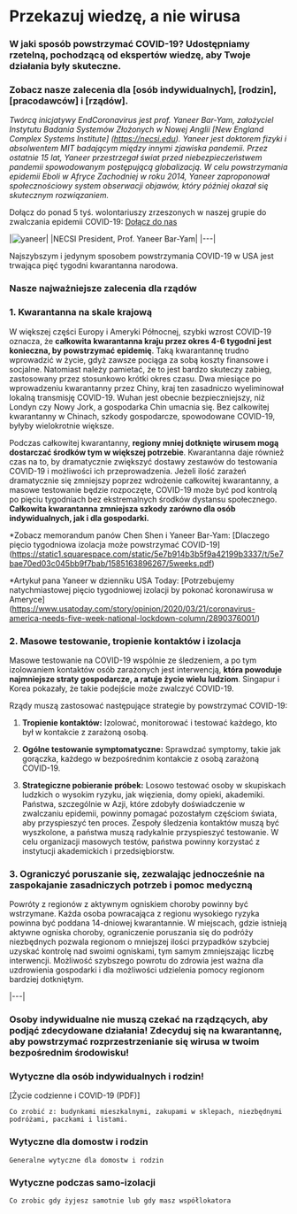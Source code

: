 # Przekazuj wiedzę, a nie wirusa

### W jaki sposób powstrzymać COVID-19? Udostępniamy rzetelną, pochodzącą od ekspertów wiedzę, aby Twoje działania były skuteczne.  

### Zobacz nasze zalecenia dla [osób indywidualnych], [rodzin], [pracodawców] i [rządów].

_Twórcą inicjatywy EndCoronavirus jest prof. Yaneer Bar-Yam, założyciel Instytutu Badania Systemów Złożonych w Nowej Anglii [New England Complex Systems Institute] (https://necsi.edu). Yaneer jest doktorem fizyki i absolwentem MIT badającym między innymi zjawiska pandemii. Przez ostatnie 15 lat, Yaneer przestrzegał świat przed niebezpieczeństwem pandemii spowodowanym postępującą globalizacją. W celu powstrzymania epidemii Eboli w Afryce Zachodniej w roku 2014, Yaneer zaproponował społecznościowy system obserwacji objawów, który później okazał się skutecznym rozwiązaniem._

Dołącz do ponad 5 tyś. wolontariuszy zrzeszonych w naszej grupie do zwalczania epidemii COVID-19: [Dołącz do nas](https://v2.endcoronavirus.org/sign-up/english)

|![yaneer](images/Yaneer.jpg)|
|NECSI President, Prof. Yaneer Bar-Yam|
|---|

Najszybszym i jedynym sposobem powstrzymania COVID-19 w USA jest trwająca pięć tygodni kwarantanna narodowa.

### Nasze najważniejsze zalecenia dla rządów
### 1. Kwarantanna na skale krajową

W większej części Europy i Ameryki Północnej, szybki wzrost COVID-19 oznacza, że **całkowita kwarantanna kraju przez okres 4-6 tygodni jest konieczna, by powstrzymać epidemię**. Taką kwarantannę trudno wprowadzić w życie, gdyż zawsze pociąga za sobą koszty finansowe i socjalne. Natomiast należy pamietać, że to jest bardzo skuteczy zabieg, zastosowany przez stosunkowo krótki okres czasu. Dwa miesiące po wprowadzeniu kwarantanny przez Chiny, kraj ten zasadniczo wyeliminował lokalną transmisję COVID-19. Wuhan jest obecnie bezpieczniejszy, niż Londyn czy Nowy Jork, a gospodarka Chin umacnia się. Bez calkowitej kwarantanny w Chinach, szkody gospodarcze, spowodowane COVID-19, 
byłyby wielokrotnie większe.

Podczas całkowitej kwarantanny, **regiony mniej dotknięte wirusem mogą dostarczać środków tym w większej potrzebie**. Kwarantanna daje również czas na to, by dramatycznie zwiększyć dostawy zestawów do testowania COVID-19 i możliwości ich przeprowadzenia. Jeżeli ilość zarażeń dramatycznie się zmniejszy poprzez wdrożenie całkowitej kwarantanny, a masowe testowanie będzie rozpoczęte, COVID-19 może być pod kontrolą po pięciu tygodniach bez ekstremalnych środków dystansu społecznego. **Całkowita kwarantanna zmniejsza szkody zarówno dla osób indywidualnych, jak i dla gospodarki.**

  *Zobacz memorandum panów Chen Shen i Yaneer Bar-Yam: [Dlaczego pięcio tygodniowa izolacja może powstrzymać COVID-19] (https://static1.squarespace.com/static/5e7b914b3b5f9a42199b3337/t/5e7bae70ed03c045bb9f7bab/1585163896267/5weeks.pdf)

  *Artykuł pana Yaneer w dzienniku USA Today: [Potrzebujemy natychmiastowej pięcio tygodniowej izolacji by pokonać koronawirusa w Ameryce] (https://www.usatoday.com/story/opinion/2020/03/21/coronavirus-america-needs-five-week-national-lockdown-column/2890376001/)

### 2. Masowe testowanie, tropienie kontaktów i izolacja

Masowe testowanie na COVID-19 wspólnie ze śledzeniem, a po tym izolowaniem kontaktów osób zarażonych jest interwencją, **która powoduje najmniejsze straty gospodarcze, a ratuje życie wielu ludziom**. Singapur i Korea pokazały, że takie podejście może zwalczyć COVID-19.

Rządy muszą zastosować następujące strategie by powstrzymać COVID-19:

1. **Tropienie kontaktów:** Izolować, monitorować i testować każdego, kto był w kontakcie z zarażoną osobą.

2. **Ogólne testowanie symptomatyczne:** Sprawdzać symptomy, takie jak gorączka, każdego w bezpośrednim kontakcie z osobą zarażoną COVID-19.

3. **Strategiczne pobieranie próbek:** Losowo testować osoby w skupiskach ludzkich o wysokim ryzyku, jak więzienia, domy opieki, akademiki. Państwa, szczególnie w Azji, które zdobyły doświadczenie w zwalczaniu epidemii, powinny pomagać pozostałym częściom świata, aby przyspieszyć ten proces. Zespoły śledzenia kontaktów muszą być wyszkolone, a państwa muszą radykalnie przyspieszyć testowanie. W celu organizacji masowych testów, państwa powinny korzystać z instytucji akademickich i przedsiębiorstw.


### 3. Ograniczyć poruszanie się, zezwalając jednocześnie na zaspokajanie zasadniczych potrzeb i pomoc medyczną

Powróty z regionów z aktywnym ogniskiem choroby powinny być wstrzymane. Każda osoba powracająca z regionu wysokiego ryzyka powinna być poddana 14-dniowej kwarantannie. W miejscach, gdzie istnieją aktywne ogniska choroby, ograniczenie poruszania się do podróży niezbędnych pozwala regionom o mniejszej ilości przypadków szybciej uzyskać kontrolę nad swoimi ogniskami, tym samym zmniejszając liczbę interwencji. Możliwość szybszego powrotu do zdrowia jest ważna dla uzdrowienia gospodarki i dla możliwości udzielenia pomocy regionom bardziej dotkniętym.

|---|

### Osoby indywidualne nie muszą czekać na rządzących, aby podjąć zdecydowane działania! Zdecyduj się na kwarantannę, aby powstrzymać rozprzestrzenianie się wirusa w twoim bezpośrednim środowisku!

### Wytyczne dla osób indywidualnych i rodzin!

 [Życie codzienne i COVID-19 (PDF)] 

    Co zrobić z: budynkami mieszkalnymi, zakupami w sklepach, niezbędnymi podróżami, paczkami i listami.

### Wytyczne dla domostw i rodzin

    Generalne wytyczne dla domostw i rodzin
    
### Wytyczne podczas samo-izolacji

    Co zrobic gdy żyjesz samotnie lub gdy masz współlokatora
    
